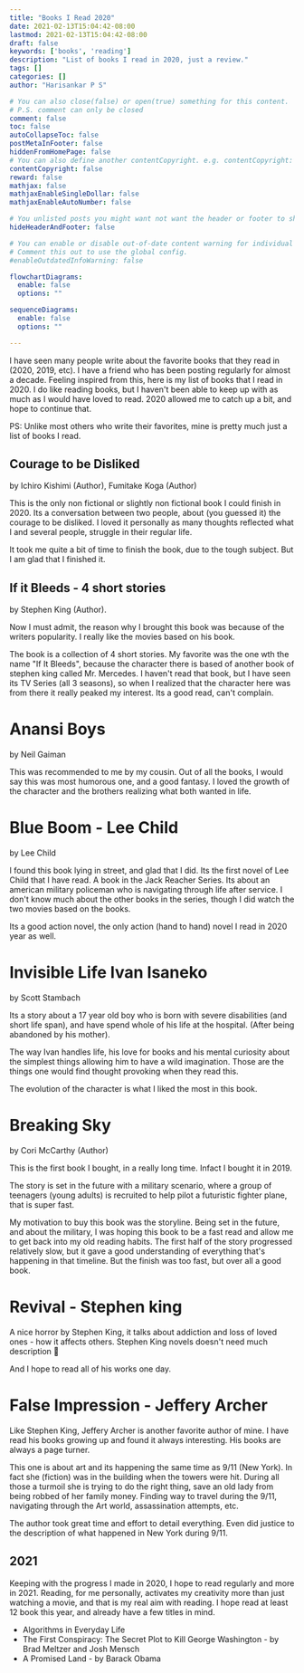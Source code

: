 ```yaml
---
title: "Books I Read 2020"
date: 2021-02-13T15:04:42-08:00
lastmod: 2021-02-13T15:04:42-08:00
draft: false
keywords: ['books', 'reading']
description: "List of books I read in 2020, just a review."
tags: []
categories: []
author: "Harisankar P S"

# You can also close(false) or open(true) something for this content.
# P.S. comment can only be closed
comment: false
toc: false
autoCollapseToc: false
postMetaInFooter: false
hiddenFromHomePage: false
# You can also define another contentCopyright. e.g. contentCopyright: "This is another copyright."
contentCopyright: false
reward: false
mathjax: false
mathjaxEnableSingleDollar: false
mathjaxEnableAutoNumber: false

# You unlisted posts you might want not want the header or footer to show
hideHeaderAndFooter: false

# You can enable or disable out-of-date content warning for individual post.
# Comment this out to use the global config.
#enableOutdatedInfoWarning: false

flowchartDiagrams:
  enable: false
  options: ""

sequenceDiagrams: 
  enable: false
  options: ""

---
```


I have seen many people write about the favorite books that they read in (2020, 2019, etc). I have a friend who has been posting regularly for almost a decade. Feeling inspired from this, here is my list of books that I read in 2020. I do like reading books, but I haven't been able to keep up with as much as I would have loved to read. 2020 allowed me to catch up a bit, and hope to continue that.
 
PS: Unlike most others who write their favorites, mine is pretty much just a list of books I read.

<!--more-->

## Courage to be Disliked

by Ichiro Kishimi (Author), Fumitake Koga  (Author)

This is the only non fictional or slightly non fictional book I could finish in 2020. Its a conversation between two people, about (you guessed it) the courage to be disliked. I loved it personally as many thoughts reflected what I and several people, struggle in their regular life.

It took me quite a bit of time to finish the book, due to the tough subject. But I am glad that I finished it.

## If it Bleeds - 4 short stories

by Stephen King (Author).

Now I must admit, the reason why I brought this book was because of the writers popularity. I really like the movies based on his book.

The book is a collection of 4 short stories. My favorite was the one wth the name "If It Bleeds", because the character there is based of another book of stephen king called Mr. Mercedes. I haven't read that book, but I have seen its TV Series (all 3 seasons), so when I realized that the character here was from there it really peaked my interest. Its a good read, can't complain.

# Anansi Boys

by Neil Gaiman

This was recommended to me by my cousin. Out of all the books, I would say this was most humorous one, and a good fantasy. I loved the growth of the character and the brothers realizing what both wanted in life.


# Blue Boom - Lee Child

by Lee Child

I found this book lying in street, and glad that I did. Its the first novel of Lee Child that I have read. A book in the Jack Reacher Series. Its about an american military policeman who is navigating through life after service. I don't know much about the other books in the series, though I did watch the two movies based on the books.

Its a good action novel, the only action (hand to hand) novel I read in 2020 year as well.

# Invisible Life Ivan Isaneko

by Scott Stambach

Its a story about a 17 year old boy who is born with severe disabilities (and short life span), and have spend whole of his life at the hospital. (After being abandoned by his mother).

The way Ivan handles life, his love for books and his mental curiosity about the simplest things allowing him to have a wild imagination. Those are the things one would find thought provoking when they read this.

The evolution of the character is what I liked the most in this book.


# Breaking Sky

by Cori McCarthy (Author)

This is the first book I bought, in a really long time. Infact I bought it in 2019.

The story is set in the future with a military scenario, where a group of teenagers (young adults) is recruited to help pilot a futuristic fighter plane, that is super fast.

My motivation to buy this book was the storyline. Being set in the future, and about the military, I was hoping this book to be a fast read and allow me to get back into my old reading habits. The first half of the story progressed relatively slow, but it gave a good understanding of everything that's happening in that timeline. But the finish was too fast, but over all a good book. 

# Revival - Stephen king

A nice horror by Stephen King, it talks about addiction and loss of loved ones - how it affects others. Stephen King novels doesn't need much description 🎃

And I hope to read all of his works one day. 

# False Impression - Jeffery Archer

Like Stephen King, Jeffery Archer is another favorite author of mine. I have read his books growing up and found it always interesting. His books are always a page turner.

This one is about art and its happening the same time as 9/11 (New York). In fact she (fiction) was in the building when the towers were hit. During all those a turmoil she is trying to do the right thing, save an old lady from being robbed of her family money. Finding way to travel during the 9/11, navigating through the Art world, assassination attempts, etc.

The author took great time and effort to detail everything. Even did justice to the description of what happened in New York during 9/11.


## 2021

Keeping with the progress I made in 2020, I hope to read regularly and more in 2021. Reading, for me personally, activates my creativity more than just watching a movie, and that is my real aim with reading. I hope read at least 12 book this year, and already have a few titles in mind.


* Algorithms in Everyday Life
* The First Conspiracy: The Secret Plot to Kill George Washington - by Brad Meltzer and Josh Mensch
* A Promised Land - by Barack Obama
